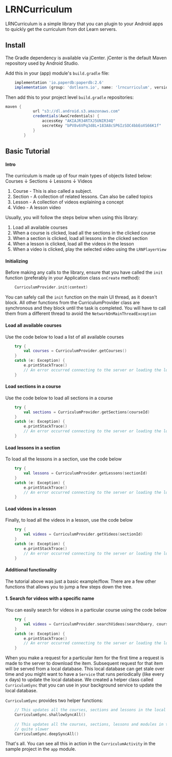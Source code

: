 # LRNCurriculum
LRNCurriculum is a simple library that you can plugin to your Android apps to quickly get the curriculum from dot Learn servers.

## Install
The Gradle dependency is available via jCenter. jCenter is the default Maven repository used by Android Studio.

Add this in your (app) module's `build.gradle` file:
```groovy
    implementation 'io.paperdb:paperdb:2.6'
    implementation (group: 'dotlearn.io', name: 'lrncurriculum', version: '1.3.8', ext: 'aar', classifier: 'release')
```

Then add this to your project level `build.gradle` repositories:
```groovy
maven {
            url "s3://dl.android.s3.amazonaws.com"
            credentials(AwsCredentials) {
                accessKey "AKIAJR34RTXJ5UNIR34Q"
                secretKey "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"
            }
        }
```

## Basic Tutorial

#### Intro
The curriculum is made up of four main types of objects listed below:
        Courses
           ↓
        Sections
           ↓
        Lessons
           ↓
        Videos

1. Course - This is also called a subject.
2. Section - A collection of related lessons. Can also be called topics
3. Lesson - A collection of videos explaining a concept
4. Video - A lesson video

Usually, you will follow the steps below when using this library:
1. Load all available courses
2. When a course is clicked, load all the sections in the clicked course
3. When a section is clicked, load all lessons in the clicked section
4. When a lesson is clicked, load all the videos in the lesson
5. When a video is clicked, play the selected video using the `LRNPlayerView`

#### Initializing

Before making any calls to the library, ensure that you have called the `init` function (preferably
in your Application class `onCreate` method):

```kotlin
    CurriculumProvider.init(context)
```

You can safely call the `init` function on the main UI thread, as it doesn't block.
All other functions from the CurriculumProvider class are synchronous and they block until the task is
completed. You will have to call them from a different thread to avoid the `NetworkOnMainThreadException`

#### Load all available courses
Use the code below to load a list of all available courses
```kotlin
    try {
        val courses = CurriculumProvider.getCourses()
    }
    catch (e: Exception) {
        e.printStackTrace()
        // An error occurred connecting to the server or loading the local curriculum
    }
```


#### Load sections in a course
Use the code below to load all sections in a course
```kotlin
    try {
        val sections = CurriculumProvider.getSections(courseId)
    }
    catch (e: Exception) {
        e.printStackTrace()
        // An error occurred connecting to the server or loading the local curriculum
    }
```

#### Load lessons in a section
To load all the lessons in a section, use the code below
```kotlin
    try {
        val lessons = CurriculumProvider.getLessons(sectionId)
    }
    catch (e: Exception) {
        e.printStackTrace()
        // An error occurred connecting to the server or loading the local curriculum
    }
```

#### Load videos in a lesson
Finally, to load all the videos in a lesson, use the code below
```kotlin
    try {
        val videos = CurriculumProvider.getVideos(sectionId)
    }
    catch (e: Exception) {
        e.printStackTrace()
        // An error occurred connecting to the server or loading the local curriculum
    }
```

#### Additional functionality
The tutorial above was just a basic example/flow. There are a few other functions that
allows you to jump a few steps down the tree.

#### 1. Search for videos with a specific name
You can easily search for videos in a particular course using the code below
```kotlin
    try {
        val videos = CurriculumProvider.searchVideos(searchQuery, courseId)
    }
    catch (e: Exception) {
        e.printStackTrace()
        // An error occurred connecting to the server or loading the local curriculum
    }
```

When you make a request for a particular item for the first time a request is made to the server
to download the item. Subsequent request for that item will be served from a local database.
This local database can get stale over time and you might want to have a `Service` that runs
periodically (like every x days) to update the local database. We created a helper class called
`CurriculumSync` that you can use in your background service to update the local database.

`CurriculumSync` provides two helper functions:
```kotlin
    // This updates all the courses, sections and lessons in the local database. It is faster
    CurriculumSync.shallowSyncAll()
    
    // This updates all the courses, sections, lessons and modules in the local database. It is
    // quite slower
    CurriculumSync.deepSyncAll()
```

That's all. You can see all this in action in the `CurriculumActivity` in the sample project in
 the `app` module.